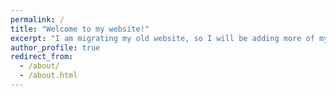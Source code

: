 ```yaml
---
permalink: /
title: "Welcome to my website!"
excerpt: "I am migrating my old website, so I will be adding more of my activities over time."
author_profile: true
redirect_from: 
  - /about/
  - /about.html
---
```

